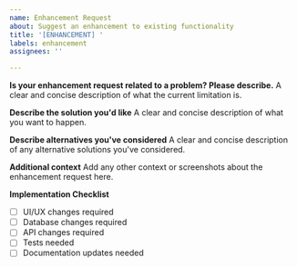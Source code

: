 ```yaml
---
name: Enhancement Request
about: Suggest an enhancement to existing functionality
title: '[ENHANCEMENT] '
labels: enhancement
assignees: ''

---
```


**Is your enhancement request related to a problem? Please describe.**
A clear and concise description of what the current limitation is.

**Describe the solution you'd like**
A clear and concise description of what you want to happen.

**Describe alternatives you've considered**
A clear and concise description of any alternative solutions you've considered.

**Additional context**
Add any other context or screenshots about the enhancement request here.

**Implementation Checklist**
- [ ] UI/UX changes required
- [ ] Database changes required
- [ ] API changes required
- [ ] Tests needed
- [ ] Documentation updates needed 